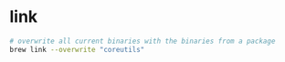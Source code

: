# link

```sh
# overwrite all current binaries with the binaries from a package
brew link --overwrite "coreutils"
```
